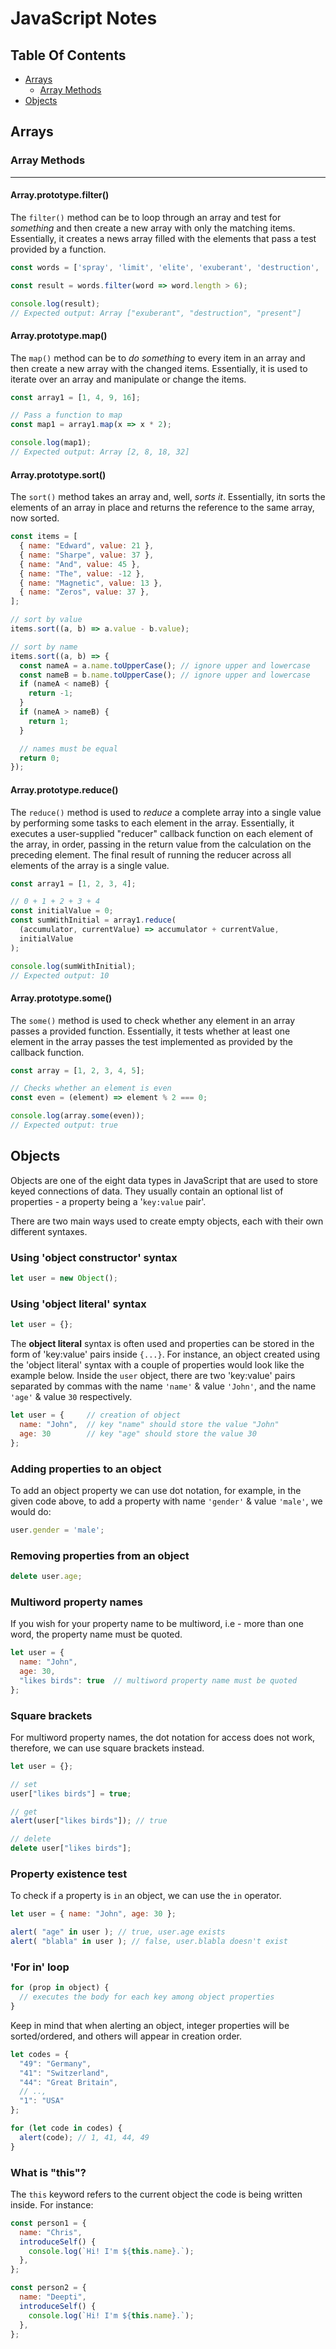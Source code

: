 # JavaScript Notes

## Table Of Contents

- [Arrays](#arrays)
  * [Array Methods](#array-methods)
- [Objects](#objects)

## Arrays

### Array Methods
<hr>

#### Array.prototype.filter()

The `filter()` method can be to loop through an array and test for *something* and then create a new array with only the matching items. Essentially, it creates a news array filled with the elements that pass a test provided by a function.

```javascript
const words = ['spray', 'limit', 'elite', 'exuberant', 'destruction', 'present'];

const result = words.filter(word => word.length > 6);

console.log(result);
// Expected output: Array ["exuberant", "destruction", "present"]
```

#### Array.prototype.map()

The `map()` method can be to *do something* to every item in an array and then create a new array with the changed items. Essentially, it is used to iterate over an array and manipulate or change the items.

```javascript
const array1 = [1, 4, 9, 16];

// Pass a function to map
const map1 = array1.map(x => x * 2);

console.log(map1);
// Expected output: Array [2, 8, 18, 32]
```

#### Array.prototype.sort()

The `sort()` method takes an array and, well, *sorts it*. Essentially, itn sorts the elements of an array in place and returns the reference to the same array, now sorted.

```javascript
const items = [
  { name: "Edward", value: 21 },
  { name: "Sharpe", value: 37 },
  { name: "And", value: 45 },
  { name: "The", value: -12 },
  { name: "Magnetic", value: 13 },
  { name: "Zeros", value: 37 },
];

// sort by value
items.sort((a, b) => a.value - b.value);

// sort by name
items.sort((a, b) => {
  const nameA = a.name.toUpperCase(); // ignore upper and lowercase
  const nameB = b.name.toUpperCase(); // ignore upper and lowercase
  if (nameA < nameB) {
    return -1;
  }
  if (nameA > nameB) {
    return 1;
  }

  // names must be equal
  return 0;
});
```

#### Array.prototype.reduce()

The `reduce()` method is used to *reduce* a complete array into a single value by performing some tasks to each element in the array. Essentially, it executes a user-supplied "reducer" callback function on each element of the array, in order, passing in the return value from the calculation on the preceding element. The final result of running the reducer across all elements of the array is a single value.

```javascript
const array1 = [1, 2, 3, 4];

// 0 + 1 + 2 + 3 + 4
const initialValue = 0;
const sumWithInitial = array1.reduce(
  (accumulator, currentValue) => accumulator + currentValue,
  initialValue
);

console.log(sumWithInitial);
// Expected output: 10
```

#### Array.prototype.some()

The `some()` method is used to check whether any element in an array passes a provided function. Essentially, it tests whether at least one element in the array passes the test implemented as provided by the callback function.

```javascript
const array = [1, 2, 3, 4, 5];

// Checks whether an element is even
const even = (element) => element % 2 === 0;

console.log(array.some(even));
// Expected output: true
```

## Objects

Objects are one of the eight data types in JavaScript that are used to store keyed connections of data. They usually contain an optional list of properties - a property being a '`key:value` pair'.

There are two main ways used to create empty objects, each with their own different syntaxes.

### Using 'object constructor' syntax

```javascript
let user = new Object();
```

### Using 'object literal' syntax

```javascript 
let user = {};
```

The **object literal** syntax is often used and properties can be stored in the form of 'key:value' pairs inside `{...}`. For instance, an object created using the 'object literal' syntax with a couple of properties would look like the example below. Inside the `user` object, there are two 'key:value' pairs separated by commas with the name `'name'` & value `'John'`, and the name `'age'` & value `30` respectively.

```javascript
let user = {     // creation of object
  name: "John",  // key "name" should store the value "John"
  age: 30        // key "age" should store the value 30
};
```

### Adding properties to an object

To add an object property we can use dot notation, for example, in the given code above, to add a property with name `'gender'` & value `'male'`, we would do:

```javascript
user.gender = 'male';
```

### Removing properties from an object

```javascript
delete user.age;
```

### Multiword property names

If you wish for your property name to be multiword, i.e - more than one word, the property name must be quoted. 

```javascript
let user = {
  name: "John",
  age: 30,
  "likes birds": true  // multiword property name must be quoted
};
```

### Square brackets

For multiword property names, the dot notation for access does not work, therefore, we can use square brackets instead. 

```javascript
let user = {};

// set
user["likes birds"] = true;

// get
alert(user["likes birds"]); // true

// delete
delete user["likes birds"];
```

### Property existence test

To check if a property is `in` an object, we can use the `in` operator.

```javascript 
let user = { name: "John", age: 30 };

alert( "age" in user ); // true, user.age exists
alert( "blabla" in user ); // false, user.blabla doesn't exist
```

### 'For in' loop 

```javascript
for (prop in object) {
  // executes the body for each key among object properties
}
```

Keep in mind that when alerting an object, integer properties will be sorted/ordered, and others will appear in creation order.

```javascript
let codes = {
  "49": "Germany",
  "41": "Switzerland",
  "44": "Great Britain",
  // ..,
  "1": "USA"
};

for (let code in codes) {
  alert(code); // 1, 41, 44, 49
}
```

### What is "this"?

The `this` keyword refers to the current object the code is being written inside. For instance:

```javascript
const person1 = {
  name: "Chris",
  introduceSelf() {
    console.log(`Hi! I'm ${this.name}.`);
  },
};

const person2 = {
  name: "Deepti",
  introduceSelf() {
    console.log(`Hi! I'm ${this.name}.`);
  },
};
```
